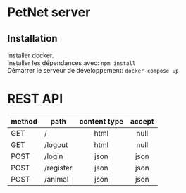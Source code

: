 # PetNet server

## Installation

Installer docker.  
Installer les dépendances avec: `npm install`  
Démarrer le serveur de développement: `docker-compose up`  


# REST API

| method | path      | content type | accept |
|--------|-----------|:------------:|:------:|
| GET    | /         | html         | null   |
| GET    | /logout   | html         | null   |
| POST   | /login    | json         | json   |
| POST   | /register | json         | json   |
| POST   | /animal   | json         | json   |


